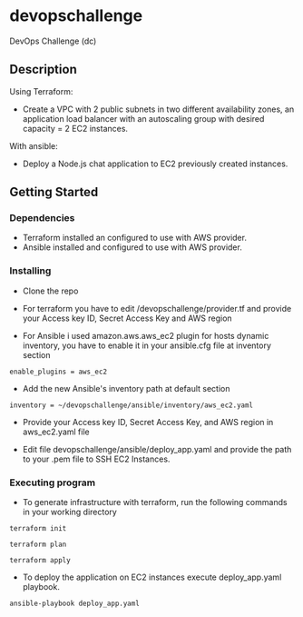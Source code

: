 # devopschallenge

DevOps Challenge (dc)

## Description

Using Terraform:

* Create a VPC with 2 public subnets in two different availability zones, an application load balancer with an autoscaling group with desired
capacity = 2 EC2 instances.

With ansible:

* Deploy a Node.js chat application to EC2 previously created instances. 

## Getting Started

### Dependencies

* Terraform installed an configured to use with AWS provider.
* Ansible installed and configured to use with AWS provider.

### Installing

* Clone the repo

* For terraform you have to edit /devopschallenge/provider.tf and provide your Access key ID, Secret Access Key and AWS region

* For Ansible i used amazon.aws.aws_ec2 plugin for hosts dynamic inventory, you have to enable it in your ansible.cfg file at inventory section

```
enable_plugins = aws_ec2
``` 

* Add the new Ansible's inventory path at default section

```
inventory = ~/devopschallenge/ansible/inventory/aws_ec2.yaml
```

* Provide your Access key ID, Secret Access Key, and AWS region in aws_ec2.yaml file

* Edit file devopschallenge/ansible/deploy_app.yaml and provide the path to your .pem file to SSH EC2 Instances.
### Executing program

* To generate infrastructure with terraform, run the following commands in your working directory

```
terraform init
```
```
terraform plan
```
```
terraform apply          
```

* To deploy the application on EC2 instances execute deploy_app.yaml playbook.

```
ansible-playbook deploy_app.yaml
```
